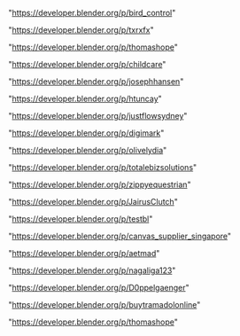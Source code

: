 "https://developer.blender.org/p/bird_control"

"https://developer.blender.org/p/txrxfx"

"https://developer.blender.org/p/thomashope"

"https://developer.blender.org/p/childcare"

"https://developer.blender.org/p/josephhansen"

"https://developer.blender.org/p/htuncay"

"https://developer.blender.org/p/justflowsydney"

"https://developer.blender.org/p/digimark"

"https://developer.blender.org/p/olivelydia"

"https://developer.blender.org/p/totalebizsolutions"

"https://developer.blender.org/p/zippyequestrian"

"https://developer.blender.org/p/JairusClutch"

"https://developer.blender.org/p/testbl"

"https://developer.blender.org/p/canvas_supplier_singapore"

"https://developer.blender.org/p/aetmad"

"https://developer.blender.org/p/nagaliga123"

"https://developer.blender.org/p/D0ppelgaenger"

"https://developer.blender.org/p/buytramadolonline"

 
"https://developer.blender.org/p/thomashope"


 
